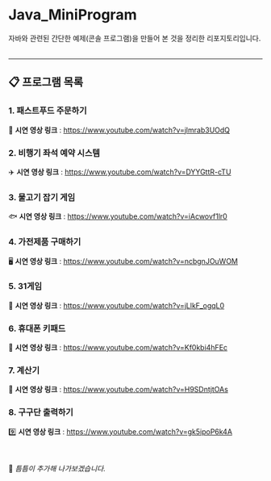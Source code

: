 # Java_MiniProgram
자바와 관련된 간단한 예제(콘솔 프로그램)을 만들어 본 것을 정리한 리포지토리입니다. <br><br>

---

## 📋 프로그램 목록
### 1. 패스트푸드 주문하기 
  🍔 **시연 영상 링크** : https://www.youtube.com/watch?v=jlmrab3UOdQ <br>
  
### 2. 비행기 좌석 예약 시스템
  ✈️ **시연 영상 링크** : https://www.youtube.com/watch?v=DYYGttR-cTU <br>

### 3. 물고기 잡기 게임 
  🐟 **시연 영상 링크** : https://www.youtube.com/watch?v=iAcwovf1lr0 <br>

### 4. 가전제품 구매하기
  🖥️ **시연 영상 링크** : https://www.youtube.com/watch?v=ncbgnJOuWOM <br>

### 5. 31게임
  🎯 **시연 영상 링크** : https://www.youtube.com/watch?v=jLlkF_ogqL0 <br>

### 6. 휴대폰 키패드  
  📱 **시연 영상 링크** : https://www.youtube.com/watch?v=Kf0kbi4hFEc <br>

### 7. 계산기
  🔢 **시연 영상 링크** : https://www.youtube.com/watch?v=H9SDntjtOAs <br>

### 8. 구구단 출력하기
  9️⃣ **시연 영상 링크** : https://www.youtube.com/watch?v=gk5ipoP6k4A <br><br><br>

🚩 *틈틈이 추가해 나가보겠습니다.* <br>
